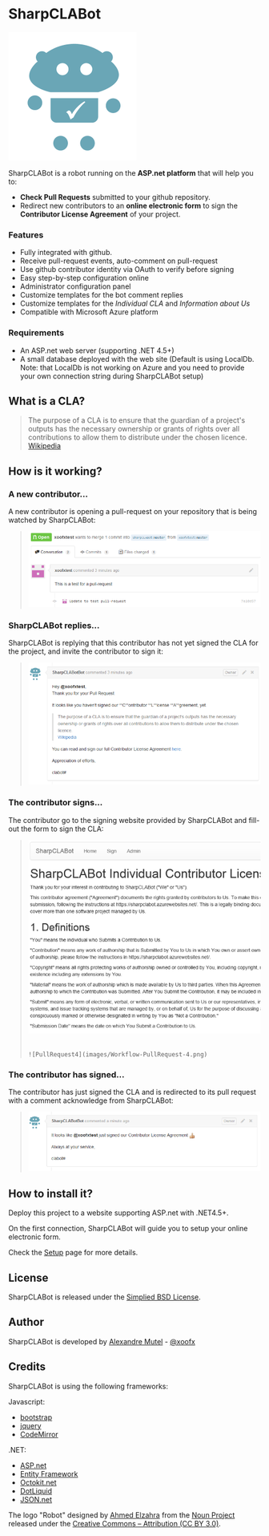 # SharpCLABot

![](logo.png)

SharpCLABot is a robot running on the **ASP.net platform** that will help you to:

- **Check Pull Requests** submitted to your github repository. 
- Redirect new contributors to an **online electronic form** to sign the **Contributor License Agreement** of your project.

### Features

- Fully integrated with github. 
- Receive pull-request events, auto-comment on pull-request
- Use github contributor identity via OAuth to verify before signing
- Easy step-by-step configuration online
- Administrator configuration panel
 - Customize templates for the bot comment replies
 - Customize templates for the *Individual CLA* and *Information about Us*  
- Compatible with Microsoft Azure platform

### Requirements

- An ASP.net web server (supporting .NET 4.5+)
- A small database deployed with the web site (Default is using LocalDb. Note: that LocalDb is not working on Azure and you need to provide your own connection string during SharpCLABot setup) 

## What is a CLA?

> The purpose of a CLA is to ensure that the guardian of a project's outputs has the necessary ownership or grants of rights over all contributions to allow them to distribute under the chosen licence.
> [Wikipedia](http://en.wikipedia.org/wiki/Contributor_License_Agreement)

## How is it working?

### A new contributor... 
A new contributor is opening a pull-request on your repository that is being watched by SharpCLABot:

> ![PullRequest1](images/Workflow-PullRequest-1.png)

### SharpCLABot replies...
SharpCLABot is replying that this contributor has not yet signed the CLA for the project, and invite the contributor to sign it:

> ![PullRequest2](images/Workflow-PullRequest-2.png)

### The contributor signs...
The contributor go to the signing website provided by SharpCLABot and fill-out the form to sign the CLA:

> ![PullRequest3](images/Workflow-PullRequest-3.png)
> 
> ~~~~~~~~~~~~~~~~~~~~~~~~~~~~~~~~~~~~~~~~~~~~~~~~~~~~~~~~~~~~~~~~~~~~~~
> 
> ![PullRequest4](images/Workflow-PullRequest-4.png)

### The contributor has signed...
The contributor has just signed the CLA and is redirected to its pull request with a comment acknowledge from SharpCLABot:

> ![](images\Workflow-PullRequest-5.png)

## How to install it?

Deploy this project to a website supporting ASP.net with .NET4.5+.

On the first connection, SharpCLABot will guide you to setup your online electronic form.

Check the [Setup](Setup.md) page for more details.

## License
SharpCLABot is released under the [Simplied BSD License](http://opensource.org/licenses/BSD-2-Clause).

## Author

SharpCLABot is developed by [Alexandre Mutel](https://github.com/xoofx) - [@xoofx](http://twitter.com/xoofx)

## Credits

SharpCLABot is using the following frameworks:

Javascript:

- [bootstrap](http://getbootstrap.com/)
- [jquery](http://jquery.com/)
- [CodeMirror](http://codemirror.net/)

.NET:

- [ASP.net](http://www.asp.net/)
- [Entity Framework](http://msdn.microsoft.com/en-us/data/ef.aspx)
- [Octokit.net](https://github.com/octokit/octokit.net)
- [DotLiquid](https://github.com/formosatek/dotliquid)
- [JSON.net](http://james.newtonking.com/json)


The logo "Robot" designed by [Ahmed Elzahra](http://www.thenounproject.com/trochilidae) from the [Noun Project](http://www.thenounproject.com) released under the [Creative Commons – Attribution (CC BY 3.0)](http://creativecommons.org/licenses/by/3.0/us/).
